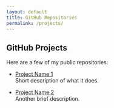```yaml
---
layout: default
title: GitHub Repositories
permalink: /projects/
---
```


## GitHub Projects

Here are a few of my public repositories:

- [Project Name 1](https://github.com/yourusername/project1)  
  Short description of what it does.

- [Project Name 2](https://github.com/yourusername/project2)  
  Another brief description.
